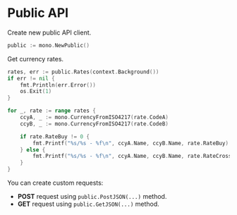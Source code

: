 # Public API

Create new public API client.

```go
public := mono.NewPublic()
```

Get currency rates.

```go
rates, err := public.Rates(context.Background())
if err != nil {
    fmt.Println(err.Error())
    os.Exit(1)
}

for _, rate := range rates {
    ccyA, _ := mono.CurrencyFromISO4217(rate.CodeA)
    ccyB, _ := mono.CurrencyFromISO4217(rate.CodeB)

    if rate.RateBuy != 0 {
        fmt.Printf("%s/%s - %f\n", ccyA.Name, ccyB.Name, rate.RateBuy)
    } else {
        fmt.Printf("%s/%s - %f\n", ccyA.Name, ccyB.Name, rate.RateCross)
    }
}
```

You can create custom requests:

* **POST** request using `public.PostJSON(...)` method.
* **GET** request using `public.GetJSON(...)` method.
